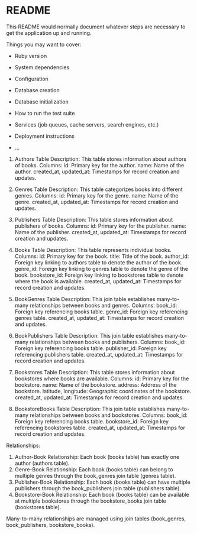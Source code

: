 # README

This README would normally document whatever steps are necessary to get the
application up and running.

Things you may want to cover:

* Ruby version

* System dependencies

* Configuration

* Database creation

* Database initialization

* How to run the test suite

* Services (job queues, cache servers, search engines, etc.)

* Deployment instructions

* ...
1. Authors Table
Description: This table stores information about authors of books.
Columns:
id: Primary key for the author.
name: Name of the author.
created_at, updated_at: Timestamps for record creation and updates.

2. Genres Table
Description: This table categorizes books into different genres.
Columns:
id: Primary key for the genre.
name: Name of the genre.
created_at, updated_at: Timestamps for record creation and updates.

3. Publishers Table
Description: This table stores information about publishers of books.
Columns:
id: Primary key for the publisher.
name: Name of the publisher.
created_at, updated_at: Timestamps for record creation and updates.

4. Books Table
Description: This table represents individual books.
Columns:
id: Primary key for the book.
title: Title of the book.
author_id: Foreign key linking to authors table to denote the author of the book.
genre_id: Foreign key linking to genres table to denote the genre of the book.
bookstore_id: Foreign key linking to bookstores table to denote where the book is available.
created_at, updated_at: Timestamps for record creation and updates.

5. BookGenres Table
Description: This join table establishes many-to-many relationships between books and genres.
Columns:
book_id: Foreign key referencing books table.
genre_id: Foreign key referencing genres table.
created_at, updated_at: Timestamps for record creation and updates.

6. BookPublishers Table
Description: This join table establishes many-to-many relationships between books and publishers.
Columns:
book_id: Foreign key referencing books table.
publisher_id: Foreign key referencing publishers table.
created_at, updated_at: Timestamps for record creation and updates.

7. Bookstores Table
Description: This table stores information about bookstores where books are available.
Columns:
id: Primary key for the bookstore.
name: Name of the bookstore.
address: Address of the bookstore.
latitude, longitude: Geographic coordinates of the bookstore.
created_at, updated_at: Timestamps for record creation and updates.

8. BookstoreBooks Table
Description: This join table establishes many-to-many relationships between books and bookstores.
Columns:
book_id: Foreign key referencing books table.
bookstore_id: Foreign key referencing bookstores table.
created_at, updated_at: Timestamps for record creation and updates.

Relationships:
1. Author-Book Relationship: Each book (books table) has exactly one author (authors table).
2. Genre-Book Relationship: Each book (books table) can belong to multiple genres through the book_genres join table (genres table).
3. Publisher-Book Relationship: Each book (books table) can have multiple publishers through the book_publishers join table (publishers table).
4. Bookstore-Book Relationship: Each book (books table) can be available at multiple bookstores through the bookstore_books join table (bookstores table).

Many-to-many relationships are managed using join tables (book_genres, book_publishers, bookstore_books).